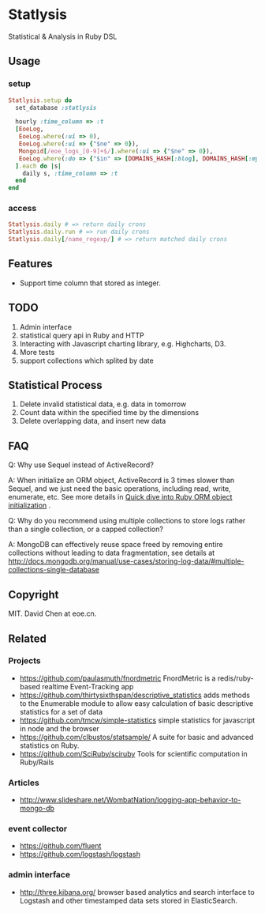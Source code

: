 Statlysis
===============================================
Statistical & Analysis in Ruby DSL

Usage
-----------------------------------------------
### setup

```ruby
Statlysis.setup do
  set_database :statlysis

  hourly :time_column => :t
  [EoeLog,
   EoeLog.where(:ui => 0),
   EoeLog.where(:ui => {"$ne" => 0}),
   Mongoid[/eoe_logs_[0-9]+$/].where(:ui => {"$ne" => 0}),
   EoeLog.where(:do => {"$in" => [DOMAINS_HASH[:blog], DOMAINS_HASH[:my]]}),
  ].each do |s|
    daily s, :time_column => :t
  end
end
```

### access

```ruby
Statlysis.daily # => return daily crons
Statlysis.daily.run # => run daily crons
Statlysis.daily[/name_regexp/] # => return matched daily crons
```

Features
-----------------------------------------------
* Support time column that stored as integer.

TODO
-----------------------------------------------
1. Admin interface
2. statistical query api in Ruby and HTTP
3. Interacting with Javascript charting library, e.g. Highcharts, D3.
5. More tests
6. support collections which splited by date


Statistical Process
-----------------------------------------------
1. Delete invalid statistical data, e.g. data in tomorrow
2. Count data within the specified time by the dimensions
3. Delete overlapping data, and insert new data


FAQ
-----------------------------------------------
Q: Why use Sequel instead of ActiveRecord?

A: When initialize an ORM object, ActiveRecord is 3 times slower than Sequel, and we just need the basic operations, including read, write, enumerate, etc. See more details in [Quick dive into Ruby ORM object initialization](http://merbist.com/2012/02/23/quick-dive-into-ruby-orm-object-initialization/) .


Q: Why do you recommend using multiple collections to store logs rather than a single collection, or a capped collection?

A: MongoDB can effectively reuse space freed by removing entire collections without leading to data fragmentation, see details at http://docs.mongodb.org/manual/use-cases/storing-log-data/#multiple-collections-single-database


Copyright
-----------------------------------------------
MIT. David Chen at eoe.cn.


Related
-----------------------------------------------
### Projects
* https://github.com/paulasmuth/fnordmetric FnordMetric is a redis/ruby-based realtime Event-Tracking app
* https://github.com/thirtysixthspan/descriptive_statistics adds methods to the Enumerable module to allow easy calculation of basic descriptive statistics for a set of data
* https://github.com/tmcw/simple-statistics simple statistics for javascript in node and the browser
* https://github.com/clbustos/statsample/  A suite for basic and advanced statistics on Ruby. 
* https://github.com/SciRuby/sciruby Tools for scientific computation in Ruby/Rails

### Articles
* http://www.slideshare.net/WombatNation/logging-app-behavior-to-mongo-db

### event collector
* https://github.com/fluent
* https://github.com/logstash/logstash

### admin interface
* http://three.kibana.org/ browser based analytics and search interface to Logstash and other timestamped data sets stored in ElasticSearch.
